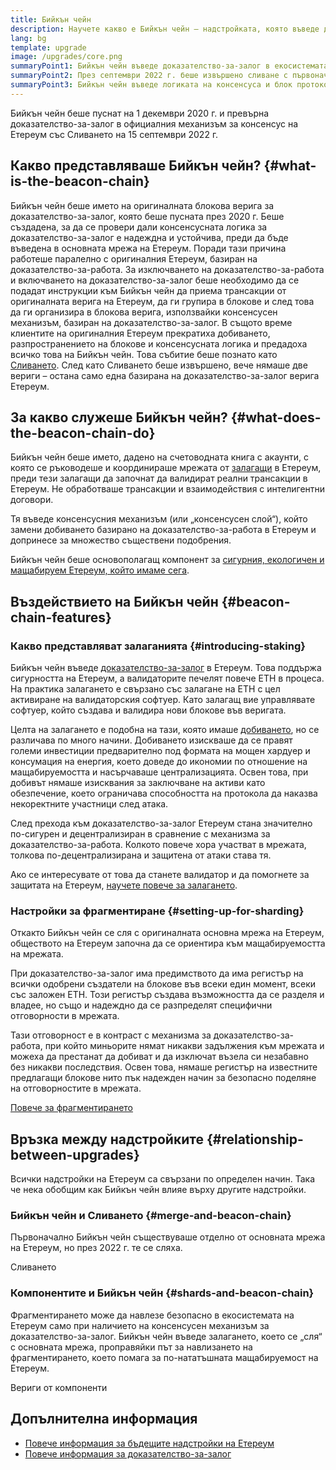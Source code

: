 ```yaml
---
title: Бийкън чейн
description: Научете какво е Бийкън чейн – надстройката, която въведе доказателство-за-залог в Eтереум.
lang: bg
template: upgrade
image: /upgrades/core.png
summaryPoint1: Бийкън чейн въведе доказателство-за-залог в екосистемата на Eтереум.
summaryPoint2: През септември 2022 г. беше извършено сливане с първоначалното доказателство-за-работа на Eтереум.
summaryPoint3: Бийкън чейн въведе логиката на консенсуса и блок протокола тип „разпространение на клюки“, който осигурява Eтереум в момента.
---
```


<UpgradeStatus isShipped dateKey="page-upgrades-beacon-date">
  Бийкън чейн беше пуснат на 1 декември 2020 г. и превърна доказателство-за-залог в официалния механизъм за консенсус на Eтереум със Сливането на 15 септември 2022 г.
</UpgradeStatus>

## Какво представляваше Бийкън чейн? {#what-is-the-beacon-chain}

Бийкън чейн беше името на оригиналната блокова верига за доказателство-за-залог, която беше пусната през 2020 г. Беше създадена, за да се провери дали консенсусната логика за доказателство-за-залог е надеждна и устойчива, преди да бъде въведена в основната мрежа на Eтереум. Поради тази причина работеше паралелно с оригиналния Eтереум, базиран на доказателство-за-работа. За изключването на доказателство-за-работа и включването на доказателство-за-залог беше необходимо да се подадат инструкции към Бийкън чейн да приема трансакции от оригиналната верига на Eтереум, да ги групира в блокове и след това да ги организира в блокова верига, използвайки консенсусен механизъм, базиран на доказателство-за-залог. В същото време клиентите на оригиналния Eтереум прекратиха добиването, разпространението на блокове и консенсусната логика и предадоха всичко това на Бийкън чейн. Това събитие беше познато като [Сливането](/roadmap/merge/). След като Сливането беше извършено, вече нямаше две вериги – остана само една базирана на доказателство-за-залог верига Eтереум.

## За какво служеше Бийкън чейн? {#what-does-the-beacon-chain-do}

Бийкън чейн беше името, дадено на счетоводната книга с акаунти, с която се ръководеше и координираше мрежата от [залагащи](/staking/) в Eтереум, преди тези залагащи да започнат да валидират реални трансакции в Eтереум. Не обработваше трансакции и взаимодействия с интелигентни договори.

Тя въведе консенсусния механизъм (или „консенсусен слой“), който замени добиването базирано на доказателство-за-работа в Eтереум и допринесе за множество съществени подобрения.

Бийкън чейн беше основополагащ компонент за [сигурния, екологичен и мащабируем Eтереум, който имаме сега](/roadmap/vision/).

## Въздействието на Бийкън чейн {#beacon-chain-features}

### Какво представляват залаганията {#introducing-staking}

Бийкън чейн въведе [доказателство-за-залог](/developers/docs/consensus-mechanisms/pos/) в Eтереум. Това поддържа сигурността на Eтереум, а валидаторите печелят повече ETH в процеса. На практика залагането е свързано със залагане на ETH с цел активиране на валидаторския софтуер. Като залагащ вие управлявате софтуер, който създава и валидира нови блокове във веригата.

Целта на залагането е подобна на тази, която имаше [добиването](/developers/docs/mining/), но се различава по много начини. Добиването изискваше да се правят големи инвестиции предварително под формата на мощен хардуер и консумация на енергия, което доведе до икономии по отношение на мащабируемостта и насърчаваше централизацията. Освен това, при добивът нямаше изисквания за заключване на активи като обезпечение, което ограничава способността на протокола да наказва некоректните участници след атака.

След прехода към доказателство-за-залог Eтереум стана значително по-сигурен и децентрализиран в сравнение с механизма за доказателство-за-работа. Колкото повече хора участват в мрежата, толкова по-децентрализирана и защитена от атаки става тя.

<InfoBanner emoji=":money_bag:">
  Ако се интересувате от това да станете валидатор и да помогнете за защитата на Eтереум, <a href="/staking/">научете повече за залагането</a>.
</InfoBanner>

### Настройки за фрагментиране {#setting-up-for-sharding}

Откакто Бийкън чейн се сля с оригиналната основна мрежа на Eтереум, обществото на Eтереум започна да се ориентира към мащабируемостта на мрежата.

При доказателство-за-залог има предимството да има регистър на всички одобрени създатели на блокове във всеки един момент, всеки със заложен ETH. Този регистър създава възможността да се разделя и владее, но също и надеждно да се разпределят специфични отговорности в мрежата.

Тази отговорност е в контраст с механизма за доказателство-за-работа, при който миньорите нямат никакви задължения към мрежата и можеха да престанат да добиват и да изключат възела си незабавно без никакви последствия. Освен това, нямаше регистър на известните предлагащи блокове нито пък надежден начин за безопасно поделяне на отговорностите в мрежата.

[Повече за фрагментирането](/roadmap/danksharding/)

## Връзка между надстройките {#relationship-between-upgrades}

Всички надстройки на Eтереум са свързани по определен начин. Така че нека обобщим как Бийкън чейн влияе върху другите надстройки.

### Бийкън чейн и Сливането {#merge-and-beacon-chain}

Първоначално Бийкън чейн съществуваше отделно от основната мрежа на Eтереум, но през 2022 г. те се сляха.

<ButtonLink to="/roadmap/merge/">
  Сливането
</ButtonLink>

### Компонентите и Бийкън чейн {#shards-and-beacon-chain}

Фрагментирането може да навлезе безопасно в екосистемата на Eтереум само при наличието на консенсусен механизъм за доказателство-за-залог. Бийкън чейн въведе залагането, което се „сля“ с основната мрежа, проправяйки път за навлизането на фрагментирането, което помага за по-нататъшната мащабируемост на Eтереум.

<ButtonLink to="/roadmap/danksharding/">
  Вериги от компоненти
</ButtonLink>

## Допълнителна информация

- [Повече информация за бъдещите надстройки на Eтереум](/roadmap/vision)
- [Повече информация за доказателство-за-залог](/developers/docs/consensus-mechanisms/pos)
